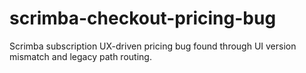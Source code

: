 # scrimba-checkout-pricing-bug

Scrimba subscription UX-driven pricing bug found through UI version mismatch and legacy path routing.
